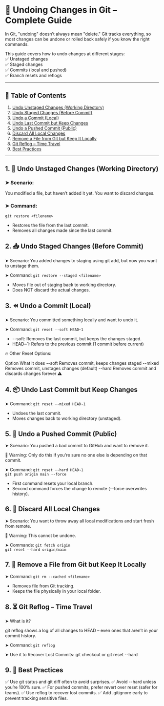# 🧯 Undoing Changes in Git – Complete Guide

In Git, "undoing" doesn’t always mean "delete." Git tracks everything, so most changes can be undone or rolled back safely if you know the right commands.

This guide covers how to undo changes at different stages:  
✅ Unstaged changes  
✅ Staged changes  
✅ Commits (local and pushed)  
✅ Branch resets and reflogs

---

## 📘 Table of Contents

1. [Undo Unstaged Changes (Working Directory)](#1-undo-unstaged-changes-working-directory)
2. [Undo Staged Changes (Before Commit)](#2-undo-staged-changes-before-commit)
3. [Undo a Commit (Local)](#3-undo-a-commit-local)
4. [Undo Last Commit but Keep Changes](#4-undo-last-commit-but-keep-changes)
5. [Undo a Pushed Commit (Public)](#5-undo-a-pushed-commit-public)
6. [Discard All Local Changes](#6-discard-all-local-changes)
7. [Remove a File from Git but Keep It Locally](#7-remove-a-file-from-git-but-keep-it-locally)
8. [Git Reflog – Time Travel](#8-git-reflog--time-travel)
9. [Best Practices](#9-best-practices)

---

## 1. 📝 Undo Unstaged Changes (Working Directory)

### ➤ Scenario:
You modified a file, but haven’t added it yet. You want to discard changes.

### ➤ Command:
`git restore <filename>`  

- Restores the file from the last commit.
- Removes all changes made since the last commit.

## 2. 📥 Undo Staged Changes (Before Commit)

➤ Scenario:
You added changes to staging using git add, but now you want to unstage them.

➤ Command:
`git restore --staged <filename>`  

- Moves file out of staging back to working directory.
- Does NOT discard the actual changes.

## 3. ⏪ Undo a Commit (Local)

➤ Scenario:
You committed something locally and want to undo it.

➤ Command:
`git reset --soft HEAD~1`  

- --soft: Removes the last commit, but keeps the changes staged.
- HEAD~1: Refers to the previous commit (1 commit before current)

🔥 Other Reset Options:

Option	What it does
--soft	Removes commit, keeps changes staged
--mixed	Removes commit, unstages changes (default)
--hard	Removes commit and discards changes forever ⚠️

## 4. 📦 Undo Last Commit but Keep Changes

➤ Command:
`git reset --mixed HEAD~1`  

- Undoes the last commit.
- Moves changes back to working directory (unstaged).

## 5. 🔁 Undo a Pushed Commit (Public)
➤ Scenario:
You pushed a bad commit to GitHub and want to remove it.

🛑 Warning:
Only do this if you're sure no one else is depending on that commit.

➤ Command:
`git reset --hard HEAD~1`  
`git push origin main --force`  

- First command resets your local branch.
- Second command forces the change to remote (--force overwrites history).

## 6. 🧼 Discard All Local Changes
➤ Scenario:
You want to throw away all local modifications and start fresh from remote.

🛑 Warning: This cannot be undone.

➤ Commands:
`git fetch origin`  
`git reset --hard origin/main`  

## 7. 📁 Remove a File from Git but Keep It Locally

➤ Command:
`git rm --cached <filename>`  

- Removes file from Git tracking.
- Keeps the file physically in your local folder.

## 8. ⏳ Git Reflog – Time Travel

➤ What is it?

git reflog shows a log of all changes to HEAD – even ones that aren’t in your commit history.

➤ Command:
`git reflog`  

➤ Use it to Recover Lost Commits:
git checkout <commit-id>
or
git reset --hard <commit-id>

## 9. 🧠 Best Practices
✅ Use git status and git diff often to avoid surprises.
✅ Avoid --hard unless you’re 100% sure.
✅ For pushed commits, prefer revert over reset (safer for teams).
✅ Use reflog to recover lost commits.
✅ Add .gitignore early to prevent tracking sensitive files.